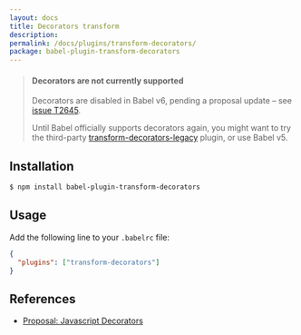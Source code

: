 ```yaml
---
layout: docs
title: Decorators transform
description:
permalink: /docs/plugins/transform-decorators/
package: babel-plugin-transform-decorators
---
```


<blockquote class="babel-callout babel-callout-warning">
  <h4>Decorators are not currently supported</h4>
  <p>
    Decorators are disabled in Babel v6, pending a proposal update – see <a href="https://phabricator.babeljs.io/T2645">issue T2645</a>.
  </p>
  <p>
    Until Babel officially supports decorators again, you might want to try the third-party <a href="https://github.com/loganfsmyth/babel-plugin-transform-decorators-legacy">transform-decorators-legacy</a> plugin, or use Babel v5.
  </p>
</blockquote>

## Installation

```sh
$ npm install babel-plugin-transform-decorators
```

## Usage

Add the following line to your `.babelrc` file:

```json
{
  "plugins": ["transform-decorators"]
}
```

## References

* [Proposal: Javascript Decorators](https://github.com/wycats/javascript-decorators/blob/master/README.md)
